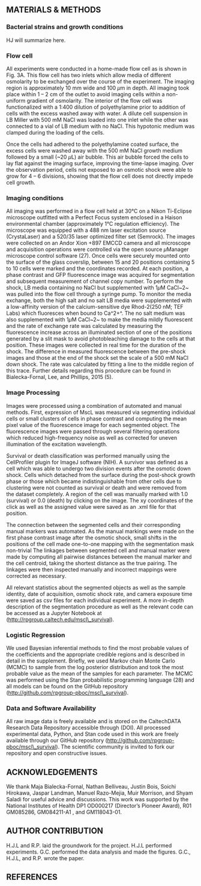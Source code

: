 ## MATERIALS & METHODS

### Bacterial strains and growth conditions

HJ will summarize here.

### Flow cell

All experiments were conducted in a home-made flow cell as is shown in
Fig. 3A. This flow cell has two inlets which allow media of different
osmolarity to be exchanged over the course of the experiment. The
imaging region is approximately 10 mm wide and 100 $\mu$m in depth. All
imaging took place within 1 – 2 cm of the outlet to avoid imaging cells
within a non-uniform gradient of osmolarity. The interior of the flow
cell was functionalized with a 1:400 dilution of polyethylamine prior to
addition of cells with the excess washed away with water. A dilute cell
suspension in LB Miller with 500 mM NaCl was loaded into one inlet while
the other was connected to a vial of LB medium with no NaCl. This
hypotonic medium was clamped during the loading of the cells.

Once the cells had adhered to the polyethylamine coated surface, the
excess cells were washed away with the 500 mM NaCl growth medium
followed by a small (\~20 $\mu$L) air bubble. This air bubble forced the
cells to lay flat against the imaging surface, improving the time-lapse
imaging. Over the observation period, cells not exposed to an osmotic
shock were able to grow for 4 – 6 divisions, showing that the flow cell
does not directly impede cell growth.

### Imaging conditions

All imaging was performed in a flow cell held at 30°C on a Nikon
Ti-Eclipse microscope outfitted with a Perfect Focus system enclosed in
a Haison environmental chamber (approximately 1°C regulation
efficiency). The microscope was equipped with a 488 nm laser excitation
source (CrystaLaser) and a 520/35 laser optimized filter set (Semrock).
The images were collected on an Andor Xion +897 EMCCD camera and all
microscope and acquisition operations were controlled via the open
source $\mu$Manager microscope control software (27). Once cells were
securely mounted onto the surface of the glass coverslip, between 15 and
20 positions containing 5 to 10 cells were marked and the coordinates
recorded. At each position, a phase contrast and GFP fluorescence image
was acquired for segmentation and subsequent measurement of channel copy
number. To perform the shock, LB media containing no NaCl but
supplemented with 1$\mu$M CaCl~2~ was pulled into the flow cell through a
syringe pump. To monitor the media exchange, both the high salt and no
salt LB media were supplemented with a low-affinity version of the
calcium-sensitive dye Rhod-2(250 nM; TEF Labs) which fluoresces when
bound to Ca^2+^. The no salt medium was also supplemented with 1$\mu$M
CaCl~2~ to make the media mildly fluorescent and the rate of exchange
rate was calculated by measuring the fluorescence increase across an
illuminated section of one of the positions generated by a slit mask to
avoid photobleaching damage to the cells at that position. These images
were collected in real time for the duration of the shock. The
difference in measured fluorescence between the pre-shock images and
those at the end of the shock set the scale of a 500 mM NaCl down shock.
The rate was calculated by fitting a line to the middle region of this
trace. Further details regarding this procedure can be found in
Bialecka-Fornal, Lee, and Phillips, 2015 (5).

### Image Processing

Images were processed using a combination of automated and manual
methods. First, expression of MscL was measured via segmenting
individual cells or small clusters of cells in phase contrast and
computing the mean pixel value of the fluorescence image for each
segmented object. The fluorescence images were passed through several
filtering operations which reduced high-frequency noise as well as
corrected for uneven illumination of the excitation wavelength.

Survival or death classification was performed manually using the
CellProfiler plugin for ImageJ software (NIH). A survivor was defined as
a cell which was able to undergo two division events after the osmotic
down shock. Cells which detached from the surface during the post-shock
growth phase or those which became indistinguishable from other cells
due to clustering were not counted as survival or death and were removed
from the dataset completely. A region of the cell was manually marked
with 1.0 (survival) or 0.0 (death) by clicking on the image. The xy
coordinates of the click as well as the assigned value were saved as an
.xml file for that position.

The connection between the segmented cells and their corresponding
manual markers was automated. As the manual markings were made on the
first phase contrast image after the osmotic shock, small shifts in the
positions of the cell made one-to-one mapping with the segmentation mask
non-trivial The linkages between segmented cell and manual marker were
made by computing all pairwise distances between the manual marker and
the cell centroid, taking the shortest distance as the true pairing. The
linkages were then inspected manually and incorrect mappings were
corrected as necessary.

All relevant statistics about the segmented objects as well as the
sample identity, date of acquisition, osmotic shock rate, and camera
exposure time were saved as csv files for each individual experiment. A
more in-depth description of the segmentation procedure as well as the
relevant code can be accessed as a Jupyter Notebook at
(http://rpgroup.caltech.edu/mscl\_survival).

### Logistic Regression

We used Bayesian inferential methods to find the most probable values of
the coefficients and the appropriate credible regions and is described
in detail in the supplement. Briefly, we used Markov chain Monte Carlo
(MCMC) to sample from the log posterior distribution and took the most
probable value as the mean of the samples for each parameter. The MCMC
was performed using the Stan probabilistic programming language (28) and
all models can be found on the GitHub repository
(http://github.com/rpgroup-pboc/mscl\_survival).

### Data and Software Availability

All raw image data is freely available and is stored on the CaltechDATA
Research Data Repository accessible through (DOI). All processed
experimental data, Python, and Stan code used in this work are freely
available through our GitHub repository
(http://github.com/rpgroup-pboc/mscl\_survival). The scientific
community is invited to fork our repository and open constructive
issues.

## ACKNOWLEDGEMENTS

We thank Maja Bialecka-Fornal, Nathan Belliveau, Justin Bois, Soichi
Hirokawa, Jaspar Landman, Manuel Razo-Mejia, Muir Morrison, and Shyam
Saladi for useful advice and discussions. This work was supported by the
National Institutes of Health DP1 OD000217 (Director’s Pioneer Award),
R01 GM085286, GM084211-A1 , and GM118043-01.

## AUTHOR CONTRIBUTION

H.J.L and R.P. laid the groundwork for the project. H.J.L performed
experiments. G.C. performed the data analysis and made the figures.
G.C., H.J.L, and R.P. wrote the paper.

## REFERENCES
